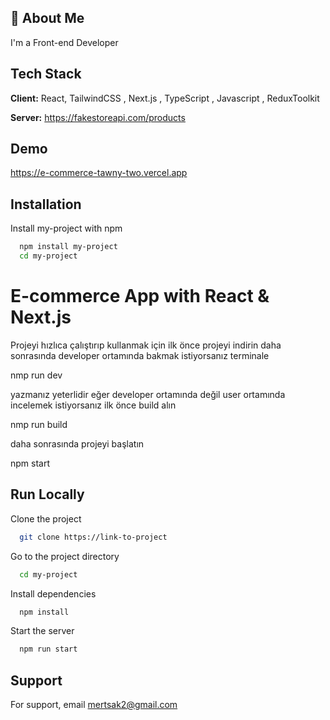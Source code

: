 
## 🚀 About Me
I'm a Front-end Developer


## Tech Stack

**Client:** React, TailwindCSS , Next.js , TypeScript , Javascript , ReduxToolkit

**Server:** https://fakestoreapi.com/products


## Demo

https://e-commerce-tawny-two.vercel.app


## Installation

Install my-project with npm

```bash
  npm install my-project
  cd my-project
```
    
# E-commerce App with React & Next.js

Projeyi hızlıca çalıştırıp kullanmak için ilk önce projeyi indirin
daha sonrasında developer ortamında bakmak istiyorsanız terminale

nmp run dev 

yazmanız yeterlidir eğer developer ortamında değil user ortamında incelemek istiyorsanız ilk önce build alın

nmp run build

daha sonrasında projeyi başlatın

npm start





## Run Locally

Clone the project

```bash
  git clone https://link-to-project
```

Go to the project directory

```bash
  cd my-project
```

Install dependencies

```bash
  npm install
```

Start the server

```bash
  npm run start
```


## Support

For support, email mertsak2@gmail.com


